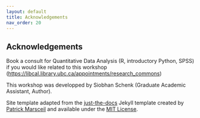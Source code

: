 ```yaml
---
layout: default
title: Acknowledgements
nav_order: 20
---
```

## Acknowledgements
Book a consult for Quantitative Data Analysis (R, introductory Python, SPSS) if you would like related to this workshop (https://libcal.library.ubc.ca/appointments/research_commons)  

This workshop was developped by Siobhan Schenk (Graduate Academic Assistant, Author).

Site template adapted from the [just-the-docs](https://github.com/pmarsceill/just-the-docs) Jekyll template created by [Patrick Marsceil](https://github.com/pmarsceill) and available under the [MIT License](http://opensource.org/licenses/MIT).
